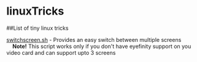 # linuxTricks
##List of tiny linux tricks

[switchscreen.sh](https://github.com/bekhzod0725/linuxTricks/blob/master/switchscreen.sh) - Provides an easy switch between multiple screens
&nbsp;&nbsp;&nbsp;&nbsp;**Note!** This script works only if you don't have eyefinity support on you video card and can support upto 3 screens
